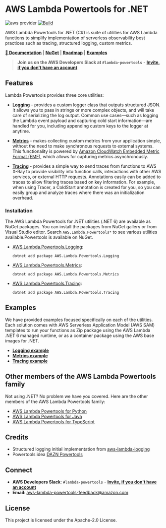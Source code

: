 # AWS Lambda Powertools for .NET

![aws provider](https://img.shields.io/badge/provider-AWS-orange?logo=amazon-aws&color=ff9900) [![Build](https://github.com/awslabs/aws-lambda-powertools-dotnet/actions/workflows/build.yml/badge.svg?branch=develop)](https://github.com/awslabs/aws-lambda-powertools-dotnet/actions/workflows/build.yml)

AWS Lambda Powertools for .NET (C#) is suite of utilities for AWS Lambda functions to simplify implementation of serverless observability best practices such as tracing, structured logging, custom metrics.

**[📜 Documentation](https://awslabs.github.io/aws-lambda-powertools-dotnet/)** | **[NuGet](https://www.nuget.org/)** | **[Roadmap](https://github.com/awslabs/aws-lambda-powertools-roadmap/projects/1)** | **[Examples](#examples)**

> **Join us on the AWS Developers Slack at `#lambda-powertools`** - **[Invite, if you don't have an account](https://join.slack.com/t/awsdevelopers/shared_invite/zt-gu30gquv-EhwIYq3kHhhysaZ2aIX7ew)**

## Features

Lambda Powertools provides three core utilities:

* **[Logging](https://awslabs.github.io/aws-lambda-powertools-dotnet/core/logging/)** - provides a custom logger class that outputs structured JSON. It allows you to pass in strings or more complex objects, and will take care of serializing the log output. Common use cases—such as logging the Lambda event payload and capturing cold start information—are handled for you, including appending custom keys to the logger at anytime.

* **[Metrics](https://awslabs.github.io/aws-lambda-powertools-dotnet/core/metrics/)** - makes collecting custom metrics from your application simple, without the need to make synchronous requests to external systems. This functionality is powered by [Amazon CloudWatch Embedded Metric Format (EMF)](https://docs.aws.amazon.com/AmazonCloudWatch/latest/monitoring/CloudWatch_Embedded_Metric_Format.html), which allows for capturing metrics asynchronously.

* **[Tracing](https://awslabs.github.io/aws-lambda-powertools-dotnet/core/tracing/)** - provides a simple way to send traces from functions to AWS X-Ray to provide visibility into function calls, interactions with other AWS services, or external HTTP requests. Annotations easily can be added to traces to allow filtering traces based on key information. For example, when using Tracer, a ColdStart annotation is created for you, so you can easily group and analyze traces where there was an initialization overhead.

### Installation

The AWS Lambda Powertools for .NET utilities (.NET 6) are available as NuGet packages. You can install the packages from NuGet gallery or from Visual Studio editor. Search `AWS.Lambda.Powertools*` to see various utilities available.Powertools is available on NuGet.

* [AWS.Lambda.Powertools.Logging](https://www.nuget.org/packages?q=AWS.Lambda.Powertools.Logging):

    `dotnet add package AWS.Lambda.Powertools.Logging`

* [AWS.Lambda.Powertools.Metrics](https://www.nuget.org/packages?q=AWS.Lambda.Powertools.Metrics):

    `dotnet add package AWS.Lambda.Powertools.Metrics`

* [AWS.Lambda.Powertools.Tracing](https://www.nuget.org/packages?q=AWS.Lambda.Powertools.Tracing):

    `dotnet add package AWS.Lambda.Powertools.Tracing`

## Examples

We have provided examples focused specifically on each of the utilities. Each solution comes with AWS Serverless Application Model (AWS SAM) templates to run your functions as Zip package using the AWS Lambda .NET 6 managed runtime, or as a container package using the AWS base images for .NET.

* **[Logging example](examples/Logging/README.md)**
* **[Metrics example](examples/Metrics/README.md)**
* **[Tracing example](examples/Tracing/README.md)**

## Other members of the AWS Lambda Powertools family

Not using .NET? No problem we have you covered. Here are the other members of the AWS Lambda Powertools family:

* [AWS Lambda Powertools for Python](https://github.com/awslabs/aws-lambda-powertools-python)
* [AWS Lambda Powertools for Java](https://github.com/awslabs/aws-lambda-powertools-java)
* [AWS Lambda Powertools for TypeScript](https://github.com/awslabs/aws-lambda-powertools-typescript)

## Credits

* Structured logging initial implementation from [aws-lambda-logging](https://gitlab.com/hadrien/aws_lambda_logging)
* Powertools idea [DAZN Powertools](https://github.com/getndazn/dazn-lambda-powertools/)

## Connect

* **AWS Developers Slack**: `#lambda-powertools` - **[Invite, if you don't have an account](https://join.slack.com/t/awsdevelopers/shared_invite/zt-yryddays-C9fkWrmguDv0h2EEDzCqvw)**
* **Email**: aws-lambda-powertools-feedback@amazon.com

## License

This project is licensed under the Apache-2.0 License.

